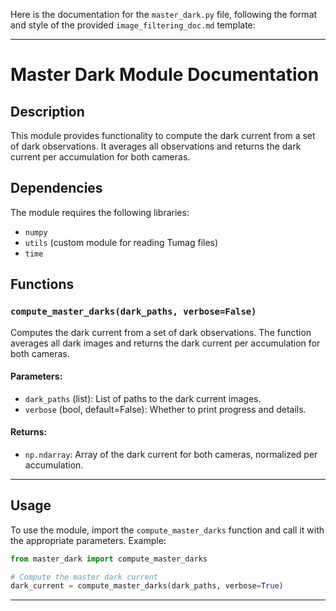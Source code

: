 Here is the documentation for the `master_dark.py` file, following the format and style of the provided `image_filtering_doc.md` template:

---

# Master Dark Module Documentation

## Description
This module provides functionality to compute the dark current from a set of dark observations. It averages all observations and returns the dark current per accumulation for both cameras.

## Dependencies
The module requires the following libraries:

- `numpy`
- `utils` (custom module for reading Tumag files)
- `time`

## Functions

### `compute_master_darks(dark_paths, verbose=False)`

Computes the dark current from a set of dark observations. The function averages all dark images and returns the dark current per accumulation for both cameras.

#### Parameters:
- `dark_paths` (list): List of paths to the dark current images.
- `verbose` (bool, default=False): Whether to print progress and details.

#### Returns:
- `np.ndarray`: Array of the dark current for both cameras, normalized per accumulation.

---

## Usage

To use the module, import the `compute_master_darks` function and call it with the appropriate parameters. Example:

```python
from master_dark import compute_master_darks

# Compute the master dark current
dark_current = compute_master_darks(dark_paths, verbose=True)
```
---


